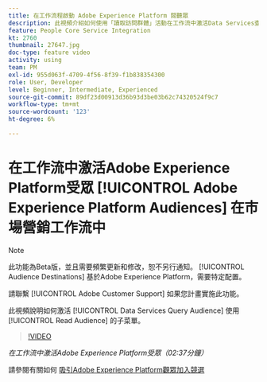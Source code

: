 ```yaml
---
title: 在工作流程啟動 Adobe Experience Platform 閱聽眾
description: 此視頻介紹如何使用「讀取訪問群體」活動在工作流中激活Data Services查詢受眾。
feature: People Core Service Integration
kt: 2760
thumbnail: 27647.jpg
doc-type: feature video
activity: using
team: PM
exl-id: 955d063f-4709-4f56-8f39-f1b838354300
role: User, Developer
level: Beginner, Intermediate, Experienced
source-git-commit: 89df23d00913d36b93d3be03b62c74320524f9c7
workflow-type: tm+mt
source-wordcount: '123'
ht-degree: 6%

---
```


# 在工作流中激活Adobe Experience Platform受眾 [!UICONTROL Adobe Experience Platform Audiences] 在市場營銷工作流中

>[!NOTE]
>
>此功能為Beta版，並且需要頻繁更新和修改，恕不另行通知。 [!UICONTROL Audience Destinations] 基於Adobe Experience Platform，需要特定配置。
>
>請聯繫 [!UICONTROL Adobe Customer Support] 如果您計畫實施此功能。

此視頻說明如何激活 [!UICONTROL Data Services Query Audience] 使用 [!UICONTROL Read Audience] 的子菜單。

>[!VIDEO](https://video.tv.adobe.com/v/27647?quality=12&learn=on)

*在工作流中激活Adobe Experience Platform受眾（02:37分鐘）*

請參閱有關如何 [吸引Adobe Experience Platform觀眾加入競選](https://experienceleague.adobe.com/docs/campaign-standard/using/integrating-with-adobe-cloud/adobe-experience-platform/aep-sources-destinations/ingest-aep-data.html)
